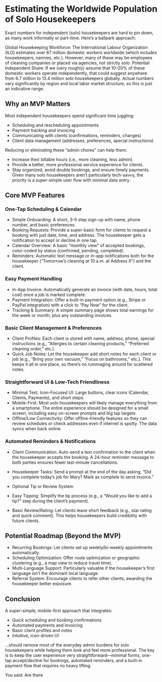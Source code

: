 # Estimating the Worldwide Population of Solo Housekeepers
Exact numbers for independent (solo) housekeepers are hard to pin down, as many work informally or part-time. Here’s a ballpark approach:

Global Housekeeping Workforce: The International Labour Organization (ILO) estimates over 67 million domestic workers worldwide (which includes housekeepers, nannies, etc.). However, many of these may be employees of cleaning companies or placed via agencies, not strictly solo.
Potential Independent Share: If we (very roughly) assume that 10–20% of these domestic workers operate independently, that could suggest anywhere from 6.7 million to 13.4 million solo housekeepers globally. Actual numbers vary significantly by region and local labor market structure, so this is just an indicative range.

## Why an MVP Matters
Most independent housekeepers spend significant time juggling:

- Scheduling and rescheduling appointments
- Payment tracking and invoicing
- Communicating with clients (confirmations, reminders, changes)
- Client data management (addresses, preferences, special instructions)

Reducing or eliminating these “admin chores” can help them:

- Increase their billable hours (i.e., more cleaning, less admin).
- Provide a better, more professional service experience for clients.
- Stay organized, avoid double bookings, and ensure timely payments.
Given many solo housekeepers aren’t particularly tech-savvy, the priority is a super-simple user flow with minimal data entry.

## Core MVP Features

### One-Tap Scheduling & Calendar

- Simple Onboarding: A short, 3–5 step sign-up with name, phone number, and basic preferences.
- Booking Requests: Provide a super-basic form for clients to request a booking with just date, time, and address. The housekeeper gets a notification to accept or decline in one tap.
- Calendar Overview: A basic “monthly view” of accepted bookings, color-coded by status (confirmed, pending, completed).
- Reminders: Automatic text message or in-app notifications both for the housekeeper (“Tomorrow’s cleaning at 10 a.m. at Address X”) and the client.

### Easy Payment Handling

- In-App Invoice: Automatically generate an invoice (with date, hours, total cost) once a job is marked complete.
- Payment Integration: Offer a built-in payment option (e.g., Stripe or PayPal integration) with a click to “Pay Now” for the client.
- Tracking & Summary: A simple summary page shows total earnings for the week or month, plus any outstanding invoices.

### Basic Client Management & Preferences

- Client Profiles: Each client is stored with name, address, phone, special instructions (e.g., “Allergies to certain cleaning products,” “Preferred cleaning order,” etc.).
- Quick Job Notes: Let the housekeeper add short notes for each client or job (e.g., “Bring your own vacuum,” “Focus on bathrooms,” etc.). This keeps it all in one place, so there’s no rummaging around for scattered notes.

### Straightforward UI & Low-Tech Friendliness

- Minimal Text, Icon-Focused UI: Large buttons, clear icons (Calendar, Clients, Payments), and short steps.
- Mobile-First: Most solo housekeepers will likely manage everything from a smartphone. The entire experience should be designed for a small screen, including easy on-screen prompts and big tap targets.
- Offline/Low Connectivity: Offer offline-friendly features so they can review schedules or check addresses even if internet is spotty. The data syncs when back online.

### Automated Reminders & Notifications

- Client Communication: Auto-send a text confirmation to the client when the housekeeper accepts the booking. A 24-hour reminder message to both parties ensures fewer last-minute cancellations.
- Housekeeper Tasks: Send a prompt at the end of the day asking, “Did you complete today’s job for Mary? Mark as complete to send invoice.”
- Optional Tip or Review System

- Easy Tipping: Simplify the tip process (e.g., a “Would you like to add a tip?” step during the client’s payment).
- Basic Review/Rating: Let clients leave short feedback (e.g., star rating and quick comment). This helps housekeepers build credibility with future clients.

## Potential Roadmap (Beyond the MVP)

- Recurring Bookings: Let clients set up weekly/bi-weekly appointments automatically.
- Scheduling Optimization: Offer route optimization or geographic clustering (e.g., a map view to reduce travel time).
- Multi-Language Support: Particularly valuable if the housekeeper’s first language isn’t the dominant local language.
- Referral System: Encourage clients to refer other clients, awarding the housekeeper better exposure.

## Conclusion

A super-simple, mobile-first approach that integrates:

-  Quick scheduling and booking confirmations
- Automated payments and invoicing
- Basic client profiles and notes
- Intuitive, icon-driven UI

…should remove most of the everyday admin burdens for solo housekeepers while helping them look and feel more professional. The key is to keep the user experience very straightforward—minimal forms, one-tap accept/decline for bookings, automated reminders, and a built-in payment flow that requires no heavy lifting.






You said:
Are there 